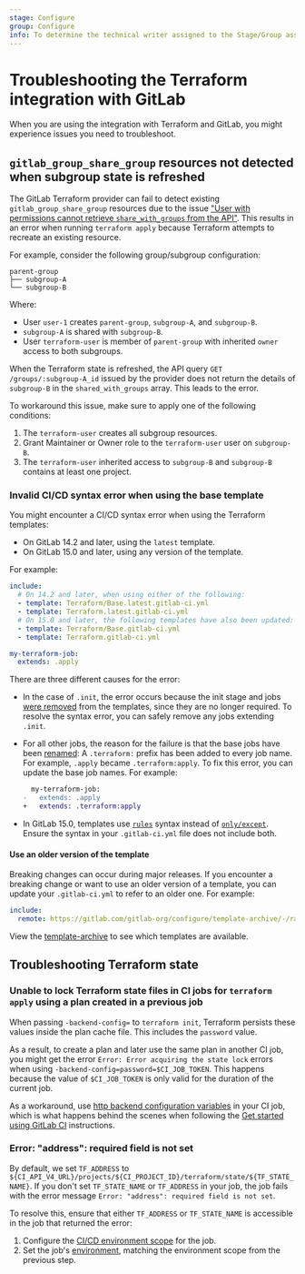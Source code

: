 ```yaml
---
stage: Configure
group: Configure
info: To determine the technical writer assigned to the Stage/Group associated with this page, see https://about.gitlab.com/handbook/engineering/ux/technical-writing/#assignments
---
```


# Troubleshooting the Terraform integration with GitLab

When you are using the integration with Terraform and GitLab, you might experience issues you need to troubleshoot.

## `gitlab_group_share_group` resources not detected when subgroup state is refreshed

The GitLab Terraform provider can fail to detect existing `gitlab_group_share_group` resources
due to the issue ["User with permissions cannot retrieve `share_with_groups` from the API"](https://gitlab.com/gitlab-org/gitlab/-/issues/328428).
This results in an error when running `terraform apply` because Terraform attempts to recreate an
existing resource.

For example, consider the following group/subgroup configuration:

```plaintext
parent-group
├── subgroup-A
└── subgroup-B
```

Where:

- User `user-1` creates `parent-group`, `subgroup-A`, and `subgroup-B`.
- `subgroup-A` is shared with `subgroup-B`.
- User `terraform-user` is member of `parent-group` with inherited `owner` access to both subgroups.

When the Terraform state is refreshed, the API query `GET /groups/:subgroup-A_id` issued by the provider does not return the
details of `subgroup-B` in the `shared_with_groups` array. This leads to the error.

To workaround this issue, make sure to apply one of the following conditions:

1. The `terraform-user` creates all subgroup resources.
1. Grant Maintainer or Owner role to the `terraform-user` user on `subgroup-B`.
1. The `terraform-user` inherited access to `subgroup-B` and `subgroup-B` contains at least one project.

### Invalid CI/CD syntax error when using the base template

You might encounter a CI/CD syntax error when using the Terraform templates:

- On GitLab 14.2 and later, using the `latest` template.
- On GitLab 15.0 and later, using any version of the template.

For example:

```yaml
include:
  # On 14.2 and later, when using either of the following:
  - template: Terraform/Base.latest.gitlab-ci.yml
  - template: Terraform.latest.gitlab-ci.yml
  # On 15.0 and later, the following templates have also been updated:
  - template: Terraform/Base.gitlab-ci.yml
  - template: Terraform.gitlab-ci.yml

my-terraform-job:
  extends: .apply
```

There are three different causes for the error:

- In the case of `.init`, the error occurs because the init stage and jobs [were removed](https://gitlab.com/gitlab-org/gitlab/-/merge_requests/71188) from the templates, since they are no longer required. To resolve the syntax error, you can safely remove any jobs extending `.init`.
- For all other jobs, the reason for the failure is that the base jobs have been [renamed](https://gitlab.com/gitlab-org/gitlab/-/merge_requests/67719): A `.terraform:` prefix has been added to every job name. For example, `.apply` became `.terraform:apply`. To fix this error, you can update the base job names. For example:

  ```diff
    my-terraform-job:
  -   extends: .apply
  +   extends: .terraform:apply
  ```

- In GitLab 15.0, templates use [`rules`](../../../ci/yaml/index.md#rules) syntax
  instead of [`only/except`](../../../ci/yaml/index.md#only--except).
  Ensure the syntax in your `.gitlab-ci.yml` file does not include both. 
  
#### Use an older version of the template

Breaking changes can occur during major releases. If you encounter a breaking change or want to use an older version of a template, you can update your `.gitlab-ci.yml` to refer to an older one. For example:

```yaml
include:
  remote: https://gitlab.com/gitlab-org/configure/template-archive/-/raw/main/14-10/Terraform.gitlab-ci.yml
```

View the [template-archive](https://gitlab.com/gitlab-org/configure/template-archive) to see which templates are available.

## Troubleshooting Terraform state

### Unable to lock Terraform state files in CI jobs for `terraform apply` using a plan created in a previous job

When passing `-backend-config=` to `terraform init`, Terraform persists these values inside the plan
cache file. This includes the `password` value.

As a result, to create a plan and later use the same plan in another CI job, you might get the error
`Error: Error acquiring the state lock` errors when using `-backend-config=password=$CI_JOB_TOKEN`.
This happens because the value of `$CI_JOB_TOKEN` is only valid for the duration of the current job.

As a workaround, use [http backend configuration variables](https://www.terraform.io/docs/language/settings/backends/http.html#configuration-variables) in your CI job,
which is what happens behind the scenes when following the
[Get started using GitLab CI](terraform_state.md#initialize-a-terraform-state-as-a-backend-by-using-gitlab-cicd) instructions.

### Error: "address": required field is not set

By default, we set `TF_ADDRESS` to `${CI_API_V4_URL}/projects/${CI_PROJECT_ID}/terraform/state/${TF_STATE_NAME}`.
If you don't set `TF_STATE_NAME` or `TF_ADDRESS` in your job, the job fails with the error message
`Error: "address": required field is not set`.

To resolve this, ensure that either `TF_ADDRESS` or `TF_STATE_NAME` is accessible in the
job that returned the error:

1. Configure the [CI/CD environment scope](../../../ci/variables/#add-a-cicd-variable-to-a-project) for the job.
1. Set the job's [environment](../../../ci/yaml/#environment), matching the environment scope from the previous step.
